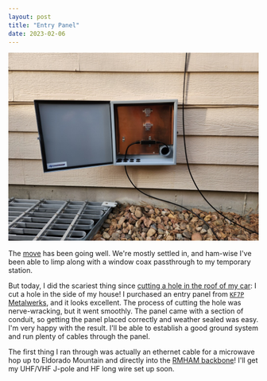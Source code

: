 ```yaml
---
layout: post
title: "Entry Panel"
date: 2023-02-06
---
```


![Entry panel](/assets/2023-02-06-entry-panel.jpg)

The [move](/2022/10/15/hiatus.html) has been going well. We're mostly settled in, and ham-wise I've
been able to limp along with a window coax passthrough to my temporary station.

But today, I did the scariest thing since
[cutting a hole in the roof of my car](/2019/11/02/mobile-antenna.html): I cut a hole in the side of
my house! I purchased an entry panel from
[`KF7P` Metalwerks](https://www.kf7p.com/KF7P/Welcome.html), and it looks excellent. The process of
cutting the hole was nerve-wracking, but it went smoothly. The panel came with a section of conduit,
so getting the panel placed correctly and weather sealed was easy. I'm very happy with the result.
I'll be able to establish a good ground system and run plenty of cables through the panel.

The first thing I ran through was actually an ethernet cable for a microwave hop up to Eldorado
Mountain and directly into the [RMHAM backbone](https://www.rmham.org/amateur-microwave-network/)!
I'll get my UHF/VHF J-pole and HF long wire set up soon.
